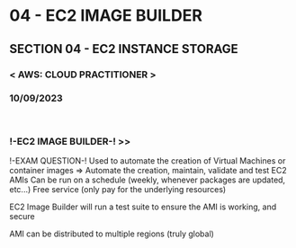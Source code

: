 # 04 - EC2 IMAGE BUILDER
## SECTION 04 - EC2 INSTANCE STORAGE<br>
### < AWS: CLOUD PRACTITIONER > <br>
### 10/09/2023 <br>

<br>

### !-EC2 IMAGE BUILDER-! >>

!-EXAM QUESTION-!
Used to automate the creation of Virtual Machines or container images
=> Automate the creation, maintain, validate and test EC2 AMIs
Can be run on a schedule (weekly, whenever packages are updated, etc...)
Free service (only pay for the underlying resources)

EC2 Image Builder will run a test suite to ensure the AMI is working, and secure

AMI can be distributed to multiple regions (truly global)
<br>
